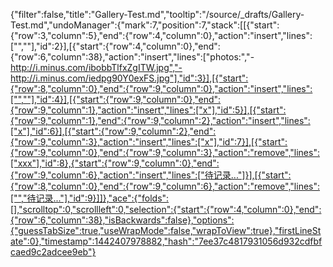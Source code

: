 {"filter":false,"title":"Gallery-Test.md","tooltip":"/source/_drafts/Gallery-Test.md","undoManager":{"mark":7,"position":7,"stack":[[{"start":{"row":3,"column":5},"end":{"row":4,"column":0},"action":"insert","lines":["",""],"id":2}],[{"start":{"row":4,"column":0},"end":{"row":6,"column":38},"action":"insert","lines":["photos:","- http://i.minus.com/ibobbTlfxZgITW.jpg","- http://i.minus.com/iedpg90Y0exFS.jpg"],"id":3}],[{"start":{"row":8,"column":0},"end":{"row":9,"column":0},"action":"insert","lines":["",""],"id":4}],[{"start":{"row":9,"column":0},"end":{"row":9,"column":1},"action":"insert","lines":["x"],"id":5}],[{"start":{"row":9,"column":1},"end":{"row":9,"column":2},"action":"insert","lines":["x"],"id":6}],[{"start":{"row":9,"column":2},"end":{"row":9,"column":3},"action":"insert","lines":["x"],"id":7}],[{"start":{"row":9,"column":0},"end":{"row":9,"column":3},"action":"remove","lines":["xxx"],"id":8},{"start":{"row":9,"column":0},"end":{"row":9,"column":6},"action":"insert","lines":["待记录..."]}],[{"start":{"row":8,"column":0},"end":{"row":9,"column":6},"action":"remove","lines":["","待记录..."],"id":9}]]},"ace":{"folds":[],"scrolltop":0,"scrollleft":0,"selection":{"start":{"row":4,"column":0},"end":{"row":6,"column":38},"isBackwards":false},"options":{"guessTabSize":true,"useWrapMode":false,"wrapToView":true},"firstLineState":0},"timestamp":1442407978882,"hash":"7ee37c4817931056d932cdfbfcaed9c2adcee9eb"}